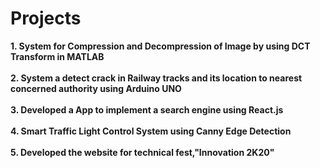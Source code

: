 # Projects

**1. System for Compression and Decompression of Image by using DCT Transform in MATLAB**</br></br>
**2. System a detect crack in Railway tracks and its location to nearest concerned authority using Arduino UNO**</br></br>
**3. Developed a App to implement a search engine using React.js**</br></br>
**4. Smart Traffic Light Control System using Canny Edge Detection**</br></br>
**5. Developed the website for technical fest,"Innovation 2K20"**


